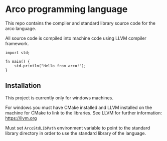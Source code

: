 # Arco programming language

This repo contains the compiler and standard library source code for the arco language.

All source code is compiled into machine code using LLVM compiler framework.

```
import std;

fn main() {
	std.println("Hello from arco!");
}
```

## Installation

This project is currently only for windows machines.

For windows you must have CMake installed and LLVM installed on the machine for CMake to link to the libraries. See LLVM for further information: https://llvm.org

Must set ``ArcoStdLibPath`` environment variable to point to the standard library directory in order to use the standard library of the language.
